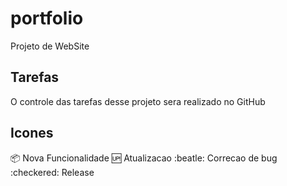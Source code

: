 # portfolio 

Projeto de WebSite

## Tarefas 

O controle das tarefas desse projeto sera realizado no GitHub

## Icones

:package:   Nova Funcionalidade
:up:        Atualizacao
:beatle:    Correcao de bug
:checkered: Release
